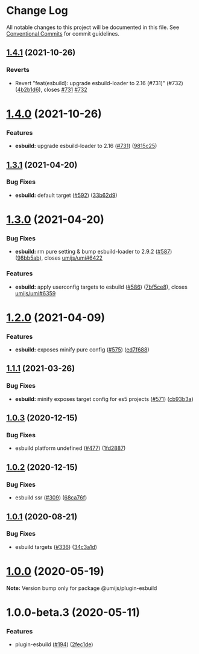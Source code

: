 # Change Log

All notable changes to this project will be documented in this file. See [Conventional Commits](https://conventionalcommits.org) for commit guidelines.

## [1.4.1](https://github.com/umijs/plugins/compare/@umijs/plugin-esbuild@1.4.0...@umijs/plugin-esbuild@1.4.1) (2021-10-26)

### Reverts

- Revert "feat(esbuild): upgrade esbuild-loader to 2.16 (#731)" (#732) ([4b2b1d6](https://github.com/umijs/plugins/commit/4b2b1d6e0996c90658249854331b0b6d9df4a65b)), closes [#731](https://github.com/umijs/plugins/issues/731) [#732](https://github.com/umijs/plugins/issues/732)

# [1.4.0](https://github.com/umijs/plugins/compare/@umijs/plugin-esbuild@1.3.1...@umijs/plugin-esbuild@1.4.0) (2021-10-26)

### Features

- **esbuild:** upgrade esbuild-loader to 2.16 ([#731](https://github.com/umijs/plugins/issues/731)) ([9815c25](https://github.com/umijs/plugins/commit/9815c257418f7246d6c9dd659a5bae3b4a4251f0))

## [1.3.1](https://github.com/umijs/plugins/compare/@umijs/plugin-esbuild@1.3.0...@umijs/plugin-esbuild@1.3.1) (2021-04-20)

### Bug Fixes

- **esbuild:** default target ([#592](https://github.com/umijs/plugins/issues/592)) ([33b62d9](https://github.com/umijs/plugins/commit/33b62d9be089cef6d6120460f2948295b8bbee4b))

# [1.3.0](https://github.com/umijs/plugins/compare/@umijs/plugin-esbuild@1.2.0...@umijs/plugin-esbuild@1.3.0) (2021-04-20)

### Bug Fixes

- **esbuild:** rm pure setting & bump esbuild-loader to 2.9.2 ([#587](https://github.com/umijs/plugins/issues/587)) ([98bb5ab](https://github.com/umijs/plugins/commit/98bb5ab3e35af90dad4daef1f2c58577c3b52efc)), closes [umijs/umi#6422](https://github.com/umijs/umi/issues/6422)

### Features

- **esbuild:** apply userconfig targets to esbuild ([#586](https://github.com/umijs/plugins/issues/586)) ([7bf5ce8](https://github.com/umijs/plugins/commit/7bf5ce8a758b6fcc77c7f32cf70c7070aa6a0b1c)), closes [umijs/umi#6359](https://github.com/umijs/umi/issues/6359)

# [1.2.0](https://github.com/umijs/plugins/compare/@umijs/plugin-esbuild@1.1.1...@umijs/plugin-esbuild@1.2.0) (2021-04-09)

### Features

- **esbuild:** exposes minify pure config ([#575](https://github.com/umijs/plugins/issues/575)) ([ed7f688](https://github.com/umijs/plugins/commit/ed7f688da63e343c330211147d74916c510c504a))

## [1.1.1](https://github.com/umijs/plugins/compare/@umijs/plugin-esbuild@1.1.0...@umijs/plugin-esbuild@1.1.1) (2021-03-26)

### Bug Fixes

- **esbuild:** minify exposes target config for es5 projects ([#571](https://github.com/umijs/plugins/issues/571)) ([cb93b3a](https://github.com/umijs/plugins/commit/cb93b3a969d9f94c808eda8e02828f347cc2eca0))

## [1.0.3](https://github.com/umijs/plugins/compare/@umijs/plugin-esbuild@1.0.2...@umijs/plugin-esbuild@1.0.3) (2020-12-15)

### Bug Fixes

- esbuild platform undefined ([#477](https://github.com/umijs/plugins/issues/477)) ([1fd2887](https://github.com/umijs/plugins/commit/1fd2887ee849a2ff079f265645f49d5920cc3fda))

## [1.0.2](https://github.com/umijs/plugins/compare/@umijs/plugin-esbuild@1.0.1...@umijs/plugin-esbuild@1.0.2) (2020-12-15)

### Bug Fixes

- esbuild ssr ([#309](https://github.com/umijs/plugins/issues/309)) ([68ca76f](https://github.com/umijs/plugins/commit/68ca76fd22e23a67e9928d2addb9209c9955ef42))

## [1.0.1](https://github.com/umijs/plugins/compare/@umijs/plugin-esbuild@1.0.0...@umijs/plugin-esbuild@1.0.1) (2020-08-21)

### Bug Fixes

- esbuild targets ([#336](https://github.com/umijs/plugins/issues/336)) ([34c3a1d](https://github.com/umijs/plugins/commit/34c3a1dcc0bcb81cb13cfe36a306cfc1d9ecedc7))

# [1.0.0](https://github.com/umijs/plugins/compare/@umijs/plugin-esbuild@1.0.0-beta.3...@umijs/plugin-esbuild@1.0.0) (2020-05-19)

**Note:** Version bump only for package @umijs/plugin-esbuild

# 1.0.0-beta.3 (2020-05-11)

### Features

- plugin-esbuild ([#194](https://github.com/umijs/plugins/issues/194)) ([2fec1de](https://github.com/umijs/plugins/commit/2fec1de41d4688f3026fe0d447b12d1969cf64d8))
